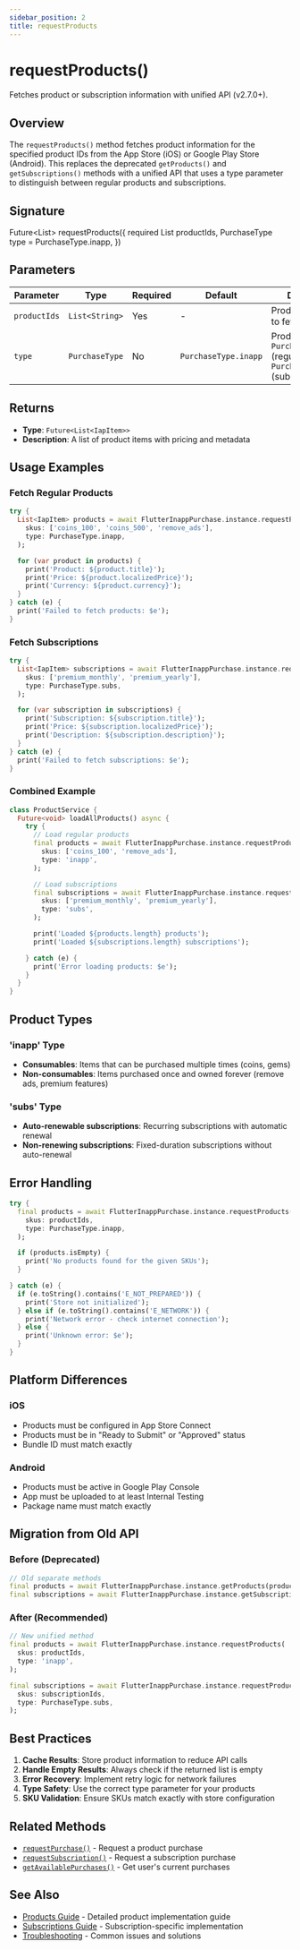 ```yaml
---
sidebar_position: 2
title: requestProducts
---
```


# requestProducts()

Fetches product or subscription information with unified API (v2.7.0+).

## Overview

The `requestProducts()` method fetches product information for the specified product IDs from the App Store (iOS) or Google Play Store (Android). This replaces the deprecated `getProducts()` and `getSubscriptions()` methods with a unified API that uses a type parameter to distinguish between regular products and subscriptions.

## Signature

Future<List<IapItem>> requestProducts({
  required List<String> productIds,
  PurchaseType type = PurchaseType.inapp,
})

## Parameters

| Parameter    | Type           | Required | Default                  | Description                                                                |
| ------------ | -------------- | -------- | ------------------------ | -------------------------------------------------------------------------- |
| `productIds` | `List<String>` | Yes      | -                        | Product identifiers to fetch                                               |
| `type`       | `PurchaseType` | No       | `PurchaseType.inapp`     | Product type: `PurchaseType.inapp` (regular) or `PurchaseType.subs` (subscriptions) |
## Returns

- **Type**: `Future<List<IapItem>>`
- **Description**: A list of product items with pricing and metadata

## Usage Examples

### Fetch Regular Products

```dart
try {
  List<IapItem> products = await FlutterInappPurchase.instance.requestProducts(
    skus: ['coins_100', 'coins_500', 'remove_ads'],
    type: PurchaseType.inapp,
  );

  for (var product in products) {
    print('Product: ${product.title}');
    print('Price: ${product.localizedPrice}');
    print('Currency: ${product.currency}');
  }
} catch (e) {
  print('Failed to fetch products: $e');
}
```

### Fetch Subscriptions

```dart
try {
  List<IapItem> subscriptions = await FlutterInappPurchase.instance.requestProducts(
    skus: ['premium_monthly', 'premium_yearly'],
    type: PurchaseType.subs,
  );

  for (var subscription in subscriptions) {
    print('Subscription: ${subscription.title}');
    print('Price: ${subscription.localizedPrice}');
    print('Description: ${subscription.description}');
  }
} catch (e) {
  print('Failed to fetch subscriptions: $e');
}
```

### Combined Example

```dart
class ProductService {
  Future<void> loadAllProducts() async {
    try {
      // Load regular products
      final products = await FlutterInappPurchase.instance.requestProducts(
        skus: ['coins_100', 'remove_ads'],
        type: 'inapp',
      );

      // Load subscriptions
      final subscriptions = await FlutterInappPurchase.instance.requestProducts(
        skus: ['premium_monthly', 'premium_yearly'],
        type: 'subs',
      );

      print('Loaded ${products.length} products');
      print('Loaded ${subscriptions.length} subscriptions');

    } catch (e) {
      print('Error loading products: $e');
    }
  }
}
```

## Product Types

### 'inapp' Type

- **Consumables**: Items that can be purchased multiple times (coins, gems)
- **Non-consumables**: Items purchased once and owned forever (remove ads, premium features)

### 'subs' Type

- **Auto-renewable subscriptions**: Recurring subscriptions with automatic renewal
- **Non-renewing subscriptions**: Fixed-duration subscriptions without auto-renewal

## Error Handling

```dart
try {
  final products = await FlutterInappPurchase.instance.requestProducts(
    skus: productIds,
    type: PurchaseType.inapp,
  );

  if (products.isEmpty) {
    print('No products found for the given SKUs');
  }

} catch (e) {
  if (e.toString().contains('E_NOT_PREPARED')) {
    print('Store not initialized');
  } else if (e.toString().contains('E_NETWORK')) {
    print('Network error - check internet connection');
  } else {
    print('Unknown error: $e');
  }
}
```

## Platform Differences

### iOS

- Products must be configured in App Store Connect
- Products must be in "Ready to Submit" or "Approved" status
- Bundle ID must match exactly

### Android

- Products must be active in Google Play Console
- App must be uploaded to at least Internal Testing
- Package name must match exactly

## Migration from Old API

### Before (Deprecated)

```dart
// Old separate methods
final products = await FlutterInappPurchase.instance.getProducts(productIds);
final subscriptions = await FlutterInappPurchase.instance.getSubscriptions(subscriptionIds);
```

### After (Recommended)

```dart
// New unified method
final products = await FlutterInappPurchase.instance.requestProducts(
  skus: productIds,
  type: 'inapp',
);

final subscriptions = await FlutterInappPurchase.instance.requestProducts(
  skus: subscriptionIds,
  type: PurchaseType.subs,
);
```

## Best Practices

1. **Cache Results**: Store product information to reduce API calls
2. **Handle Empty Results**: Always check if the returned list is empty
3. **Error Recovery**: Implement retry logic for network failures
4. **Type Safety**: Use the correct type parameter for your products
5. **SKU Validation**: Ensure SKUs match exactly with store configuration

## Related Methods

- [`requestPurchase()`](./request-purchase) - Request a product purchase
- [`requestSubscription()`](./request-subscription) - Request a subscription purchase
- [`getAvailablePurchases()`](./get-available-purchases) - Get user's current purchases

## See Also

- [Products Guide](../../guides/products) - Detailed product implementation guide
- [Subscriptions Guide](../../guides/subscriptions) - Subscription-specific implementation
- [Troubleshooting](../../troubleshooting) - Common issues and solutions
